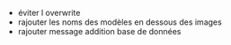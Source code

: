 - éviter l overwrite
- rajouter les noms des modèles en dessous des images
- rajouter message addition base de données